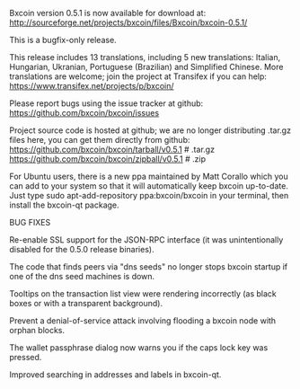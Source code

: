 Bxcoin version 0.5.1 is now available for download at:
http://sourceforge.net/projects/bxcoin/files/Bxcoin/bxcoin-0.5.1/

This is a bugfix-only release.

This release includes 13 translations, including 5 new translations:
Italian, Hungarian, Ukranian, Portuguese (Brazilian) and Simplified Chinese.
More translations are welcome; join the project at Transifex if you can help:
https://www.transifex.net/projects/p/bxcoin/

Please report bugs using the issue tracker at github:
https://github.com/bxcoin/bxcoin/issues

Project source code is hosted at github; we are no longer
distributing .tar.gz files here, you can get them
directly from github:
https://github.com/bxcoin/bxcoin/tarball/v0.5.1  # .tar.gz
https://github.com/bxcoin/bxcoin/zipball/v0.5.1  # .zip

For Ubuntu users, there is a new ppa maintained by Matt Corallo which
you can add to your system so that it will automatically keep
bxcoin up-to-date.  Just type
sudo apt-add-repository ppa:bxcoin/bxcoin
in your terminal, then install the bxcoin-qt package.


BUG FIXES

Re-enable SSL support for the JSON-RPC interface (it was unintentionally
disabled for the 0.5.0 release binaries).

The code that finds peers via "dns seeds" no longer stops bxcoin startup
if one of the dns seed machines is down.

Tooltips on the transaction list view were rendering incorrectly (as black boxes
or with a transparent background).

Prevent a denial-of-service attack involving flooding a bxcoin node with
orphan blocks.

The wallet passphrase dialog now warns you if the caps lock key was pressed.

Improved searching in addresses and labels in bxcoin-qt.
